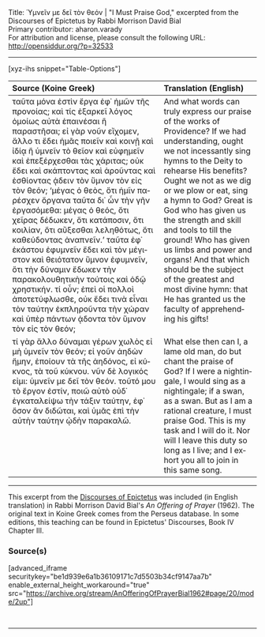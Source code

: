 <html>
<head></head>
<body>
Title: Ὑμνεῖν με δεῖ τὸν θεόν | "I Must Praise God," excerpted from the Discourses of Epictetus by Rabbi Morrison David Bial<br />
Primary contributor: aharon.varady<br />
For attribution and license, please consult the following URL: <a href="http://opensiddur.org/?p=32533">http://opensiddur.org/?p=32533</a>
<p />
<hr />

[xyz-ihs snippet="Table-Options"]<table style="margin-left: auto; margin-right: auto;" class="draggable">
<thead><tr><th id="x" style="text-align: left;">Source (Koine Greek)</th><th style="text-align: left;">Translation (English)</th></tr></thead>
<tbody>
<tr><td style="vertical-align:top;">
<div class="greek" lang="el">
ταῦτα μόνα ἐστὶν ἔργα ἐφ᾽ ἡμῶν τῆς προνοίας; καὶ τίς ἐξαρκεῖ λόγος ὁμοίως αὐτὰ ἐπαινέσαι ἢ παραστῆσαι; εἰ γὰρ νοῦν εἴχομεν, ἄλλο τι ἔδει ἡμᾶς ποιεῖν καὶ κοινῇ καὶ ἰδίᾳ ἢ ὑμνεῖν τὸ θεῖον καὶ εὐφημεῖν καὶ ἐπεξέρχεσθαι τὰς χάριτας; οὐκ ἔδει καὶ σκάπτοντας καὶ ἀροῦντας καὶ ἐσθίοντας ᾁδειν τὸν ὕμνον τὸν εἰς τὸν θεόν; ‘μέγας ὁ θεὸς, ὅτι ἡμῖν παρέσχεν ὄργανα ταῦτα δι᾽ ὧν τὴν γῆν ἐργασόμεθα: μέγας ὁ θεός, ὅτι χεῖρας δέδωκεν, ὅτι κατάποσιν, ὅτι κοιλίαν, ὅτι αὔξεσθαι λεληθότως, ὅτι καθεύδοντας ἀναπνεῖν.’ ταῦτα ἐφ᾽ ἑκάστου ἐφυμνεῖν ἔδει καὶ τὸν μέγιστον καὶ θειότατον ὕμνον ἐφυμνεῖν, ὅτι τὴν δύναμιν ἔδωκεν τὴν παρακολουθητικὴν τούτοις καὶ ὁδῷ χρηστικήν. τί οὖν; ἐπεὶ οἱ πολλοὶ ἀποτετύφλωσθε, οὐκ ἔδει τινὰ εἶναι τὸν ταύτην ἐκπληροῦντα τὴν χώραν καὶ ὑπὲρ πάντων ᾁδοντα τὸν ὕμνον τὸν εἰς τὸν θεόν; 
</span></div></td>
 
<td style="vertical-align:top;">
<div class="english" lang="en">
And what words can truly express our praise of the works of Providence? If we had understanding, ought we not incessantly sing hymns to the Deity to rehearse His benefits? Ought we not as we dig or we plow or eat, sing a hymn to God? Great is God who has given us the strength and skill and tools to till the ground! Who has given us limbs and power and organs! And that which should be the subject of the greatest and most divine hymn: that He has granted us the faculty of apprehending his gifts! 
</div></td></tr>


<tr><td style="vertical-align:top;">
<div class="greek" lang="el">
τί γὰρ ἄλλο δύναμαι γέρων χωλὸς εἰ μὴ ὑμνεῖν τὸν θεόν; εἰ γοῦν ἀηδὼν ἤμην, ἐποίουν τὰ τῆς ἀηδόνος, εἰ κύκνος, τὰ τοῦ κύκνου. νῦν δὲ λογικός εἰμι: ὑμνεῖν με δεῖ τὸν θεόν. τοῦτό μου τὸ ἔργον ἐστίν, ποιῶ αὐτὸ οὐδ᾽ ἐγκαταλείψω τὴν τάξιν ταύτην, ἐφ᾽ ὅσον ἂν διδῶται, καὶ ὑμᾶς ἐπὶ τὴν αὐτὴν ταύτην ᾠδὴν παρακαλῶ.
</span></div></td>
 
<td style="vertical-align:top;">
<div class="english" lang="en">
What else then can I, a lame old man, do but chant the praise of God? If I were a nightingale, I would sing as a nightingale; if a swan, as a swan. But as I am a rational creature, I must praise God. This is my task and I will do it. Nor will I leave this duty so long as I live; and I exhort you all to join in this same song. 
</div></td></tr>
</tbody></table>

<hr />

This excerpt from the <a href="http://www.perseus.tufts.edu/hopper/text?doc=Perseus%3Atext%3A1999.01.0236%3Atext%3Ddisc%3Abook%3D1%3Achapter%3D16">Discourses of Epictetus</a> was included (in English translation) in Rabbi Morrison David Bial's <em>An Offering of Prayer</em> (1962). The original text in Koine Greek comes from the Perseus database. In some editions, this teaching can be found in Epictetus' Discourses, Book IV Chapter III.

<h3>Source(s)</h3>

[advanced_iframe securitykey="be1d939e6a1b36109171c7d5503b34cf9147aa7b" enable_external_height_workaround="true" src="https://archive.org/stream/AnOfferingOfPrayerBial1962#page/20/mode/2up"]

&nbsp;

<hr />

&nbsp;
</body>
</html>